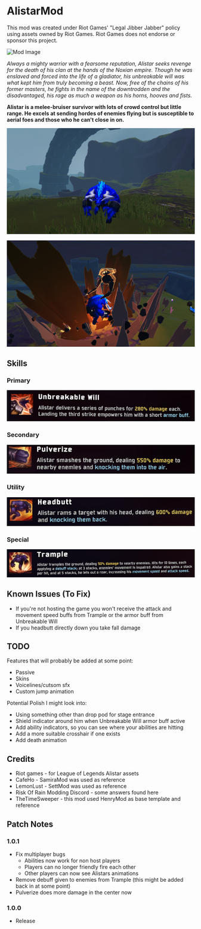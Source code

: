 # AlistarMod

This mod was created under Riot Games' "Legal Jibber Jabber" policy using assets owned by Riot Games. Riot Games does not endorse or sponsor this project.

![Mod Image](https://ddragon.leagueoflegends.com/cdn/img/champion/splash/Alistar_0.jpg)

*Always a mighty warrior with a fearsome reputation,
Alistar seeks revenge for the death of his clan at the hands of the Noxian empire.
Though he was enslaved and forced into the life of a gladiator,
his unbreakable will was what kept him from truly becoming a beast.
Now, free of the chains of his former masters,
he fights in the name of the downtrodden and the disadvantaged,
his rage as much a weapon as his horns, hooves and fists.*

**Alistar is a melee-bruiser survivor with lots of crowd control but little range.
He excels at sending hordes of enemies flying but is susceptible to aerial foes and 
those who he can't close in on.**

![Screenshot](https://raw.githubusercontent.com/Conoisseur/AlistarMod/refs/heads/master/imgs/alistar_risk.png)

![Screenshot](https://raw.githubusercontent.com/Conoisseur/AlistarMod/refs/heads/master/imgs/alistar_risk_2.png)

## Skills

### **Primary**
![Screenshot](https://raw.githubusercontent.com/Conoisseur/AlistarMod/refs/heads/master/imgs/unbreakable_will_description.png)

### **Secondary**
![Screenshot](https://raw.githubusercontent.com/Conoisseur/AlistarMod/refs/heads/master/imgs/pulverize_description.png)

### **Utility**
![Screenshot](https://raw.githubusercontent.com/Conoisseur/AlistarMod/refs/heads/master/imgs/headbutt_description.png)

### **Special**
![Screenshot](https://raw.githubusercontent.com/Conoisseur/AlistarMod/refs/heads/master/imgs/trample_description.png)

## Known Issues (To Fix)
- If you're not hosting the game you won't receive the attack and movement speed buffs from Trample or the armor buff from Unbreakable Will
- If you headbutt directly down you take fall damage

## TODO
Features that will probably be added at some point:
- Passive
- Skins
- Voicelines/cutsom sfx
- Custom jump animation

Potential Polish I might look into:
- Using something other than drop pod for stage entrance
- Shield indicator around him when Unbreakable Will armor buff active
- Add ability indicators, so you can see where your abilities are hitting
- Add a more suitable crosshair if one exists
- Add death animation

## Credits
- Riot games -  for League of Legends Alistar assets
- CafeHo - SamiraMod was used as reference
- LemonLust - SettMod was used as reference
- Risk Of Rain Modding Discord - some answers found here
- TheTimeSweeper - this mod used HenryMod as base template and reference

## Patch Notes
### 1.0.1
- Fix multiplayer bugs
  - Abilities now work for non host players
  - Players can no longer friendly fire each other
  - Other players can now see Alistars animations
- Remove debuff given to enemies from Trample (this might be added back in at some point)
- Pulverize does more damage in the center now

### 1.0.0
- Release

